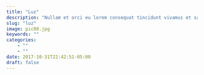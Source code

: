 ```yaml
---
title: "Luz"
description: "Nullam et orci eu lorem consequat tincidunt vivamus et sagittis magna sed nunc rhoncus condimentum sem. In efficitur ligula tate urna. Maecenas massa sed magna lacinia magna pellentesque lorem ipsum dolor. Nullam et orci eu lorem consequat tincidunt. Vivamus et sagittis tempus."
slug: "luz"
image: pic08.jpg
keywords: ""
categories: 
    - ""
    - ""
date: 2017-10-31T22:42:51-05:00
draft: false
---
```

